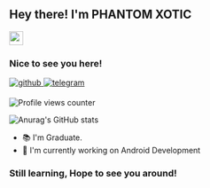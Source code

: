 ## Hey there! I'm PHANTOM XOTIC <br>
<img src="https://media.giphy.com/media/hvRJCLFzcasrR4ia7z/giphy.gif" width="25px">

### Nice to see you here!

<a href="https://github.com/ https://github.com/PHANTOM-XOTIC/PHANTOM-XOTIC" target="_blank">
<img src=https://img.shields.io/badge/github-%2324292e.svg?&style=for-the-badge&logo=github&logoColor=7DBBE6 alt=github style="margin-bottom: 5px;" />
</a>
<a href="https://t.me/MaheshTechnicals0" target="_blank">
<img src=https://img.shields.io/badge/telegram-%2324292e.svg?&style=for-the-badge&logo=telegram&logoColor=0088CC alt=telegram style="margin-bottom: 5px;" />
</a>

![Profile views counter](https://komarev.com/ghpvc/?username=MaheshTechnicals&style=flat-square&color=86d62f)

![Anurag's GitHub stats](https://github-readme-stats.vercel.app/api?username=MaheshTechnicals&show_icons=true&theme=tokyonight)

- 📚 I'm Graduate. 
- 🔭 I'm currently working on Android Development

### Still learning, Hope to see you around!

<!--
**MaheshTechnicals/MaheshTechnicals** is a ✨ _special_ ✨ repository because its `README.md` (this file) appears on your GitHub profile.

Here are some ideas to get you started:

- 🔭 I’m currently working on ...
- 🌱 I’m currently learning ...
- 👯 I’m looking to collaborate on ...
- 🤔 I’m looking for help with ...
- 💬 Ask me about ...
- 📫 How to reach me: ...
- 😄 Pronouns: ...
- ⚡ Fun fact: ...
-->
